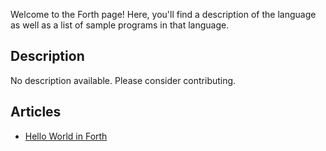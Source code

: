 Welcome to the Forth page! Here, you'll find a description of the language as well as a list of sample programs in that language.

## Description

No description available. Please consider contributing.

## Articles

- [Hello World in Forth](https://sampleprograms.io/projects/hello-world/forth)
